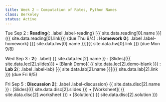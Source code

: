```yaml
---
title: Week 2 — Computation of Rates, Python Names
class: Berkeley
status: Active
---
```

Tue Sep 2 
: **Reading**{: .label .label-reading} [{{ site.data.reading[0].name }}]({{ site.data.reading[0].link}}) (due Thu 9/4)
: **Homework 0**{: .label .label-homework} [{{ site.data.hw[0].name }}]({{ site.data.hw[0].link }})
    (due Mon 9/8)

Wed Sep 3 
: **2**{: .label} {{ site.data.lec[2].name }} 
    : [Slides]({{ site.data.lec[2].slides}})
      &#8226; [Blank Demo]( {{ site.data.lec[2].demo-blank }})
: **Lab 2**{: .label .label-lab} [{{ site.data.lab[2].name }}]({{ site.data.lab[2].link }}) (due Fri 9/5)

Fri Sep 5
: **Discussion 2**{: .label .label-discussion} {{ site.data.disc[2].name }}
   : [Slides]({{ site.data.disc[2].slides }})
     &#8226; [Worksheet]( {{ site.data.disc[2].worksheet }})
     &#8226; [Solution]( {{ site.data.disc[2].solution }})


